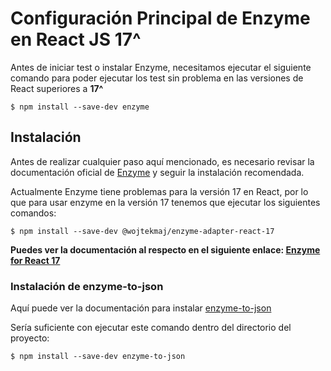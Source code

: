 # Configuración Principal de Enzyme en React JS 17^

Antes de iniciar test o instalar Enzyme, necesitamos ejecutar el siguiente comando para poder ejecutar los test sin problema en las versiones de React superiores a **17^**


`$ npm install --save-dev enzyme`

## Instalación 
Antes de realizar cualquier paso aquí mencionado, es necesario revisar la documentación oficial de [Enzyme](https://enzymejs.github.io/enzyme/ "Enzyme") y seguir la instalación recomendada.

Actualmente Enzyme tiene problemas para la versión 17 en React, por lo que para usar enzyme en la versión 17 tenemos que ejecutar los siguientes comandos:

`$ npm install --save-dev @wojtekmaj/enzyme-adapter-react-17`

**Puedes ver la documentación al respecto en el siguiente enlace: [Enzyme for React 17 ](https://github.com/wojtekmaj/enzyme-adapter-react-17 "Enzyme for React 17 ")**

### Instalación de enzyme-to-json

Aquí puede ver la documentación para instalar [enzyme-to-json](https://www.npmjs.com/package/enzyme-to-json "enzyme-to-json")

Sería suficiente con ejecutar este comando dentro del directorio del proyecto:

`$ npm install --save-dev enzyme-to-json`
